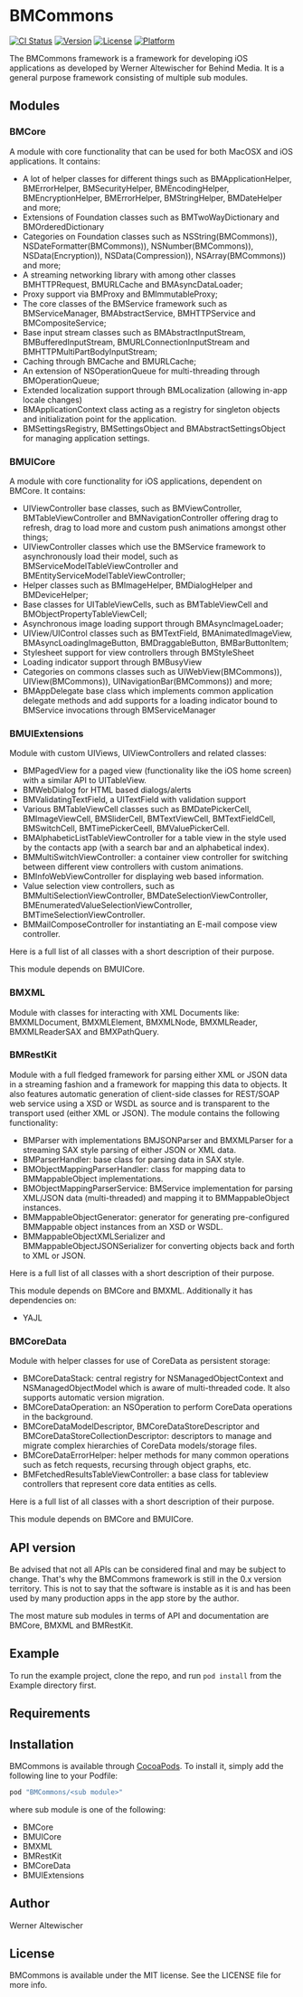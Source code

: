 # BMCommons

[![CI Status](http://img.shields.io/travis/werner77/BMCommons.svg?style=flat)](https://travis-ci.org/werner77/BMCommons)
[![Version](https://img.shields.io/cocoapods/v/BMCommons.svg?style=flat)](http://cocoapods.org/pods/BMCommons)
[![License](https://img.shields.io/cocoapods/l/BMCommons.svg?style=flat)](http://cocoapods.org/pods/BMCommons)
[![Platform](https://img.shields.io/cocoapods/p/BMCommons.svg?style=flat)](http://cocoapods.org/pods/BMCommons)

The BMCommons framework is a framework for developing iOS applications as developed by Werner Altewischer for Behind Media.
It is a general purpose framework consisting of multiple sub modules.

## Modules

### BMCore

A module with core functionality that can be used for both MacOSX and iOS applications. It contains:

- A lot of helper classes for different things such as BMApplicationHelper, BMErrorHelper, BMSecurityHelper, BMEncodingHelper, BMEncryptionHelper, BMErrorHelper, BMStringHelper, BMDateHelper and more;
- Extensions of Foundation classes such as BMTwoWayDictionary and BMOrderedDictionary
- Categories on Foundation classes such as NSString(BMCommons)), NSDateFormatter(BMCommons)), NSNumber(BMCommons)), NSData(Encryption)), NSData(Compression)), NSArray(BMCommons)) and more;
- A streaming networking library with among other classes BMHTTPRequest, BMURLCache and BMAsyncDataLoader;
- Proxy support via BMProxy and BMImmutableProxy;
- The core classes of the BMService framework such as BMServiceManager, BMAbstractService, BMHTTPService and BMCompositeService;
- Base input stream classes such as BMAbstractInputStream, BMBufferedInputStream, BMURLConnectionInputStream and BMHTTPMultiPartBodyInputStream;
- Caching through BMCache and BMURLCache;
- An extension of NSOperationQueue for multi-threading through BMOperationQueue;
- Extended localization support through BMLocalization (allowing in-app locale changes)
- BMApplicationContext class acting as a registry for singleton objects and initialization point for the application.
- BMSettingsRegistry, BMSettingsObject and BMAbstractSettingsObject for managing application settings.

### BMUICore

A module with core functionality for iOS applications, dependent on BMCore. It contains:

- UIViewController base classes, such as BMViewController, BMTableViewController and BMNavigationController offering drag to refresh, drag to load more and custom push animations amongst other things;
- UIViewController classes which use the BMService framework to asynchronously load their model, such as BMServiceModelTableViewController and BMEntityServiceModelTableViewController;
- Helper classes such as BMImageHelper, BMDialogHelper and BMDeviceHelper;
- Base classes for UITableViewCells, such as BMTableViewCell and BMObjectPropertyTableViewCell;
- Asynchronous image loading support through BMAsyncImageLoader;
- UIView/UIControl classes such as BMTextField, BMAnimatedImageView, BMAsyncLoadingImageButton, BMDraggableButton, BMBarButtonItem;
- Stylesheet support for view controllers through BMStyleSheet
- Loading indicator support through BMBusyView
- Categories on commons classes such as UIWebView(BMCommons)), UIView(BMCommons)), UINavigationBar(BMCommons)) and more;
- BMAppDelegate base class which implements common application delegate methods and add supports for a loading indicator bound to BMService invocations through BMServiceManager

### BMUIExtensions

Module with custom UIViews, UIViewControllers and related classes:

- BMPagedView for a paged view (functionality like the iOS home screen) with a similar API to UITableView.
- BMWebDialog for HTML based dialogs/alerts
- BMValidatingTextField, a UITextField with validation support
- Various BMTableViewCell classes such as BMDatePickerCell, BMImageViewCell, BMSliderCell, BMTextViewCell, BMTextFieldCell, BMSwitchCell, BMTimePickerCeell, BMValuePickerCell.
- BMAlphabeticListTableViewController for a table view in the style used by the contacts app (with a search bar and an alphabetical index).
- BMMultiSwitchViewController: a container view controller for switching between different view controllers with custom animations.
- BMInfoWebViewController for displaying web based information.
- Value selection view controllers, such as BMMultiSelectionViewController, BMDateSelectionViewController, BMEnumeratedValueSelectionViewController, BMTimeSelectionViewController.
- BMMailComposeController for instantiating an E-mail compose view controller.

Here is a full list of all classes with a short description of their purpose.

This module depends on BMUICore.

### BMXML

Module with classes for interacting with XML Documents like: BMXMLDocument, BMXMLElement, BMXMLNode, BMXMLReader, BMXMLReaderSAX and BMXPathQuery.

### BMRestKit

Module with a full fledged framework for parsing either XML or JSON data in a streaming fashion and a framework for mapping this data to objects.
It also features automatic generation of client-side classes for REST/SOAP web service using a XSD or WSDL as source and is transparent to the transport used (either XML or JSON).
The module contains the following functionality:

- BMParser with implementations BMJSONParser and BMXMLParser for a streaming SAX style parsing of either JSON or XML data.
- BMParserHandler: base class for parsing data in SAX style.
- BMObjectMappingParserHandler: class for mapping data to BMMappableObject implementations.
- BMObjectMappingParserService: BMService implementation for parsing XML/JSON data (multi-threaded) and mapping it to BMMappableObject instances.
- BMMappableObjectGenerator: generator for generating pre-configured BMMappable object instances from an XSD or WSDL.
- BMMappableObjectXMLSerializer and BMMappableObjectJSONSerializer for converting objects back and forth to XML or JSON.

Here is a full list of all classes with a short description of their purpose.

This module depends on BMCore and BMXML. Additionally it has dependencies on:

- YAJL

### BMCoreData

Module with helper classes for use of CoreData as persistent storage:

- BMCoreDataStack: central registry for NSManagedObjectContext and NSManagedObjectModel which is aware of multi-threaded code. It also supports automatic version migration.
- BMCoreDataOperation: an NSOperation to perform CoreData operations in the background.
- BMCoreDataModelDescriptor, BMCoreDataStoreDescriptor and BMCoreDataStoreCollectionDescriptor: descriptors to manage and migrate complex hierarchies of CoreData models/storage files.
- BMCoreDataErrorHelper: helper methods for many common operations such as fetch requests, recursing through object graphs, etc.
- BMFetchedResultsTableViewController: a base class for tableview controllers that represent core data entities as cells.

Here is a full list of all classes with a short description of their purpose.

This module depends on BMCore and BMUICore.

## API version

Be advised that not all APIs can be considered final and may be subject to change.
That's why the BMCommons framework is still in the 0.x version territory. 
This is not to say that the software is instable as it is and has been used by many production apps in the app store by the author.
 
The most mature sub modules in terms of API and documentation are BMCore, BMXML and BMRestKit. 

## Example

To run the example project, clone the repo, and run `pod install` from the Example directory first.

## Requirements

## Installation

BMCommons is available through [CocoaPods](http://cocoapods.org). To install
it, simply add the following line to your Podfile:

```ruby
pod "BMCommons/<sub module>"
```

where sub module is one of the following:

- BMCore
- BMUICore
- BMXML
- BMRestKit
- BMCoreData
- BMUIExtensions

## Author

Werner Altewischer

## License

BMCommons is available under the MIT license. See the LICENSE file for more info.
